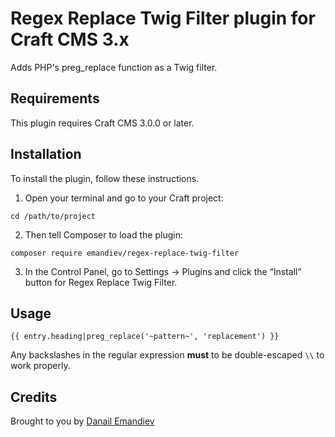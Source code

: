 # Regex Replace Twig Filter plugin for Craft CMS 3.x

Adds PHP's preg_replace function as a Twig filter.

## Requirements

This plugin requires Craft CMS 3.0.0 or later.

## Installation

To install the plugin, follow these instructions.

1. Open your terminal and go to your Craft project:

```
cd /path/to/project
```

2. Then tell Composer to load the plugin:

```
composer require emandiev/regex-replace-twig-filter
```

3. In the Control Panel, go to Settings → Plugins and click the “Install” button for Regex Replace Twig Filter.

## Usage

```
{{ entry.heading|preg_replace('~pattern~', 'replacement') }}
```

Any backslashes in the regular expression **must** to be double-escaped ```\\``` to work properly.

## Credits

Brought to you by [Danail Emandiev](https://emandiev.com/)